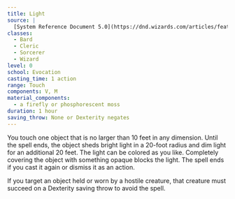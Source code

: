 ```yaml
---
title: Light
source: |
  [System Reference Document 5.0](https://dnd.wizards.com/articles/features/systems-reference-document-srd)
classes:
  - Bard
  - Cleric
  - Sorcerer
  - Wizard
level: 0
school: Evocation
casting_time: 1 action
range: Touch
components: V, M
material_components:
  - a firefly or phosphorescent moss
duration: 1 hour
saving_throw: None or Dexterity negates
---
```


You touch one object that is no larger than 10 feet in any dimension. Until the spell ends, the object sheds bright light in a 20-foot radius and dim light for an additional 20 feet. The light can be colored as you like. Completely covering the object with something opaque blocks the light. The spell ends if you cast it again or dismiss it as an action.

If you target an object held or worn by a hostile creature, that creature must succeed on a Dexterity saving throw to avoid the spell.
